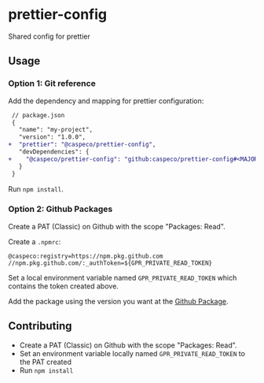 # prettier-config

Shared config for prettier

## Usage

### Option 1: Git reference

Add the dependency and mapping for prettier configuration:

```diff
 // package.json
 {
   "name": "my-project",
   "version": "1.0.0",
+  "prettier": "@caspeco/prettier-config",
   "devDependencies": {
+    "@caspeco/prettier-config": "github:caspeco/prettier-config#<MAJOR.MINOR.PATCH>",
   }
 }
```

Run `npm install`.

### Option 2: Github Packages

Create a PAT (Classic) on Github with the scope "Packages: Read".

Create a `.npmrc`:

```
@caspeco:registry=https://npm.pkg.github.com
//npm.pkg.github.com/:_authToken=${GPR_PRIVATE_READ_TOKEN}
```

Set a local environment variable named `GPR_PRIVATE_READ_TOKEN` which contains the token created above.

Add the package using the version you want at the [Github Package](https://github.com/Caspeco/prettier-config/pkgs/npm/prettier-config).

## Contributing

- Create a PAT (Classic) on Github with the scope "Packages: Read".
- Set an environment variable locally named `GPR_PRIVATE_READ_TOKEN` to the PAT created
- Run `npm install`
